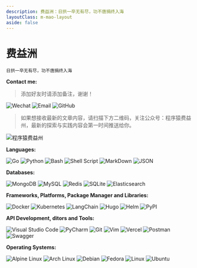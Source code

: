 ```yaml
---
description: 费益洲：日拱一卒无有尽，功不唐捐终入海
layoutClass: m-mao-layout
aside: false
---
```


<style>
.m-mao-layout img {
  display: inline-block;
  margin-right: 6px;
}
</style>

# 费益洲

```sh:no-line-numbers
日拱一卒无有尽，功不唐捐终入海
```

**Contact me:**

> 添加好友时请添加备注，谢谢！

![Wechat](https://img.shields.io/badge/WeChat-feiyizhou7816-07C160?logo=wechat)
![Email](https://img.shields.io/badge/Email-1491877304@qq.com-EA4335?logo=Gmail)
![GitHub](https://img.shields.io/badge/GitHub-feyizhou-121011?logo=github&logoColor=white)

> 如果想接收最新的文章内容，请扫描下方二维码，关注公众号：程序猿费益州，最新的探索与实践内容会第一时间推送给你。

![程序猿费益州](/gongzhonghao.jpg)

**Languages:**

![Go](https://img.shields.io/badge/Go-00ADD8?&logo=go&logoColor=white)
![Python](https://img.shields.io/badge/Python-3776AB?logo=python&logoColor=fff)
![Bash](https://img.shields.io/badge/Bash-4EAA25?logo=gnubash&logoColor=fff)
![Shell Script](https://img.shields.io/badge/Shell_Script-4EAA25?logo=gnu-bash&logoColor=fff)
![MarkDown](https://img.shields.io/badge/MarkDown-000000?logo=Markdown&logoColor=fff)
![JSON](https://img.shields.io/badge/JSON-000?logo=json&logoColor=fff)

**Databases:**

![MongoDB](https://img.shields.io/badge/MongoDB-4ea94b?logo=mongodb&logoColor=white)
![MySQL](https://img.shields.io/badge/MySQL-4479A1?logo=mysql&logoColor=fff)
![Redis](https://img.shields.io/badge/Redis-DD0031?logo=redis&logoColor=white)
![SQLite](https://img.shields.io/badge/SQLite-07405e?logo=sqlite&logoColor=white)
![Elasticsearch](https://img.shields.io/badge/Elasticsearch-blue?logo=elasticsearch)

**Frameworks, Platforms, Package Manager and Libraries:**

![Docker](https://img.shields.io/badge/Docker-2496ED?logo=docker&logoColor=fff)
![Kubernetes](https://img.shields.io/badge/Kubernetes-326CE5?logo=kubernetes&logoColor=fff)
![LangChain](https://img.shields.io/badge/LangChain-1c3c3c?logo=langchain&logoColor=white)
![Hugo](https://img.shields.io/badge/Hugo-FF4088?logo=hugo&logoColor=fff)
![Helm](https://img.shields.io/badge/Helm-0F1689?logo=helm&logoColor=fff)
![PyPI](https://img.shields.io/badge/PyPI-3775A9?logo=pypi&logoColor=fff)

**API Development, ditors and Tools:**

![Visual Studio Code](https://img.shields.io/badge/Visual_Studio_Code-007ACC?logo=VisualStudioCode&logoColor=fff)
![PyCharm](https://img.shields.io/badge/PyCharm-000?logo=pycharm&logoColor=fff)
![Git](https://img.shields.io/badge/Git-F05032?logo=git&logoColor=fff)
![Vim](https://img.shields.io/badge/Vim-11AB00?logo=vim&logoColor=white)
![Vercel](https://img.shields.io/badge/vercel-000000?logo=Vercel&logoColor=fff)
![Postman](https://img.shields.io/badge/Postman-FF6C37?logo=postman&logoColor=white)
![Swagger](https://img.shields.io/badge/Swagger-85EA2D?logo=insomnia&logoColor=000)

**Operating Systems:**

![Alpine Linux](https://img.shields.io/badge/Alpine_Linux-0D597F?logo=alpinelinux&logoColor=fff)
![Arch Linux](https://img.shields.io/badge/Arch_Linux-1793D1?logo=arch-linux&logoColor=fff)
![Debian](https://img.shields.io/badge/Debian-A81D33?logo=debian&logoColor=fff)
![Fedora](https://img.shields.io/badge/Fedora-51A2DA?logo=fedora&logoColor=fff)
![Linux](https://img.shields.io/badge/Linux-FCC624?logo=linux&logoColor=black)
![Ubuntu](https://img.shields.io/badge/Ubuntu-E95420?logo=ubuntu&logoColor=white)

